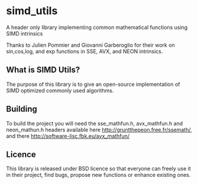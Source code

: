 # simd_utils
A header only library implementing common mathematical functions using SIMD intrinsics

Thanks to Julien Pommier and Giovanni Garberoglio for their work on sin,cos,log, and exp functions in SSE, AVX, and NEON intrinsics.

## What is SIMD Utils?

The purpose of this library is to give an open-source implementation of SIMD optimized commonly used algorithms. 

## Building

To build the project you will need the sse_mathfun.h, avx_mathfun.h and neon_mathun.h headers available here http://gruntthepeon.free.fr/ssemath/, and there http://software-lisc.fbk.eu/avx_mathfun/


## Licence

This library is released under BSD licence so that everyone can freely use it in their project, find bugs, propose new functions or enhance existing ones.
